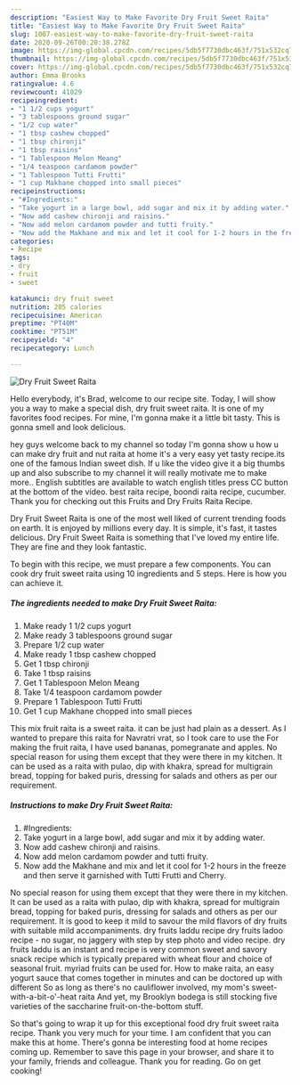 ```yaml
---
description: "Easiest Way to Make Favorite Dry Fruit Sweet Raita"
title: "Easiest Way to Make Favorite Dry Fruit Sweet Raita"
slug: 1007-easiest-way-to-make-favorite-dry-fruit-sweet-raita
date: 2020-09-26T00:20:38.278Z
image: https://img-global.cpcdn.com/recipes/5db5f7730dbc463f/751x532cq70/dry-fruit-sweet-raita-recipe-main-photo.jpg
thumbnail: https://img-global.cpcdn.com/recipes/5db5f7730dbc463f/751x532cq70/dry-fruit-sweet-raita-recipe-main-photo.jpg
cover: https://img-global.cpcdn.com/recipes/5db5f7730dbc463f/751x532cq70/dry-fruit-sweet-raita-recipe-main-photo.jpg
author: Emma Brooks
ratingvalue: 4.6
reviewcount: 41029
recipeingredient:
- "1 1/2 cups yogurt"
- "3 tablespoons ground sugar"
- "1/2 cup water"
- "1 tbsp cashew chopped"
- "1 tbsp chironji"
- "1 tbsp raisins"
- "1 Tablespoon Melon Meang"
- "1/4 teaspoon cardamom powder"
- "1 Tablespoon Tutti Frutti"
- "1 cup Makhane chopped into small pieces"
recipeinstructions:
- "#Ingredients:"
- "Take yogurt in a large bowl, add sugar and mix it by adding water."
- "Now add cashew chironji and raisins."
- "Now add melon cardamom powder and tutti fruity."
- "Now add the Makhane and mix and let it cool for 1-2 hours in the freeze and then serve it garnished with Tutti Frutti and Cherry."
categories:
- Recipe
tags:
- dry
- fruit
- sweet

katakunci: dry fruit sweet 
nutrition: 205 calories
recipecuisine: American
preptime: "PT40M"
cooktime: "PT51M"
recipeyield: "4"
recipecategory: Lunch

---
```



![Dry Fruit Sweet Raita](https://img-global.cpcdn.com/recipes/5db5f7730dbc463f/751x532cq70/dry-fruit-sweet-raita-recipe-main-photo.jpg)

Hello everybody, it's Brad, welcome to our recipe site. Today, I will show you a way to make a special dish, dry fruit sweet raita. It is one of my favorites food recipes. For mine, I'm gonna make it a little bit tasty. This is gonna smell and look delicious.

hey guys welcome back to my channel so today I&#39;m gonna show u how u can make dry fruit and nut raita at home it&#39;s a very easy yet tasty recipe.its one of the famous Indian sweet dish. If u like the video give it a big thumbs up and also subscribe to my channel it will really motivate me to make more.. English subtitles are available to watch english titles press CC button at the bottom of the video. best raita recipe, boondi raita recipe, cucumber. Thank you for checking out this Fruits and Dry Fruits Raita Recipe.

Dry Fruit Sweet Raita is one of the most well liked of current trending foods on earth. It is enjoyed by millions every day. It is simple, it's fast, it tastes delicious. Dry Fruit Sweet Raita is something that I've loved my entire life. They are fine and they look fantastic.


To begin with this recipe, we must prepare a few components. You can cook dry fruit sweet raita using 10 ingredients and 5 steps. Here is how you can achieve it.

<!--inarticleads1-->

##### The ingredients needed to make Dry Fruit Sweet Raita:

1. Make ready 1 1/2 cups yogurt
1. Make ready 3 tablespoons ground sugar
1. Prepare 1/2 cup water
1. Make ready 1 tbsp cashew chopped
1. Get 1 tbsp chironji
1. Take 1 tbsp raisins
1. Get 1 Tablespoon Melon Meang
1. Take 1/4 teaspoon cardamom powder
1. Prepare 1 Tablespoon Tutti Frutti
1. Get 1 cup Makhane chopped into small pieces


This mix fruit raita is a sweet raita. it can be just had plain as a dessert. As I wanted to prepare this raita for Navratri vrat, so I took care to use the For making the fruit raita, I have used bananas, pomegranate and apples. No special reason for using them except that they were there in my kitchen. It can be used as a raita with pulao, dip with khakra, spread for multigrain bread, topping for baked puris, dressing for salads and others as per our requirement. 

<!--inarticleads2-->

##### Instructions to make Dry Fruit Sweet Raita:

1. #Ingredients:
1. Take yogurt in a large bowl, add sugar and mix it by adding water.
1. Now add cashew chironji and raisins.
1. Now add melon cardamom powder and tutti fruity.
1. Now add the Makhane and mix and let it cool for 1-2 hours in the freeze and then serve it garnished with Tutti Frutti and Cherry.


No special reason for using them except that they were there in my kitchen. It can be used as a raita with pulao, dip with khakra, spread for multigrain bread, topping for baked puris, dressing for salads and others as per our requirement. It is good to keep it mild to savour the mild flavors of dry fruits with suitable mild accompaniments. dry fruits laddu recipe dry fruits ladoo recipe - no sugar, no jaggery with step by step photo and video recipe. dry fruits laddu is an instant and recipe is very common sweet and savory snack recipe which is typically prepared with wheat flour and choice of seasonal fruit. myriad fruits can be used for. How to make raita, an easy yogurt sauce that comes together in minutes and can be doctored up with different So as long as there&#39;s no cauliflower involved, my mom&#39;s sweet-with-a-bit-o&#39;-heat raita And yet, my Brooklyn bodega is still stocking five varieties of the saccharine fruit-on-the-bottom stuff. 

So that's going to wrap it up for this exceptional food dry fruit sweet raita recipe. Thank you very much for your time. I am confident that you can make this at home. There's gonna be interesting food at home recipes coming up. Remember to save this page in your browser, and share it to your family, friends and colleague. Thank you for reading. Go on get cooking!
